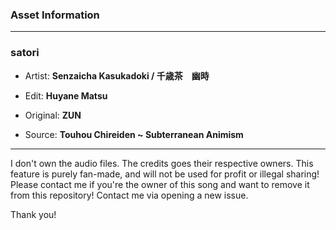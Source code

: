 ### Asset Information

---

### satori

- Artist:  **Senzaicha Kasukadoki / 千歳茶　幽時**
- Edit: **Huyane Matsu**

- Original: **ZUN**
- Source: **Touhou Chireiden ~ Subterranean Animism**

---

I don't own the audio files. The credits goes their respective owners.
This feature is purely fan-made, and will not be used for profit or illegal sharing!
Please contact me if you're the owner of this song and want to remove it from this repository!
Contact me via opening a new issue.

Thank you!

